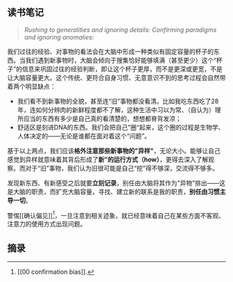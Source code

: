 ## 读书笔记

> _Rushing to generalities and ignoring details:_
> _Confirming paradigms and ignoring anomalies:_

我们过往的经验、对事物的看法会在大脑中形成一种类似有固定容量的杯子的东西。当我们遇到新事物时，大脑会倾向于搜集恰好能够填满（甚至更少）这个“杯子”的信息来巩固过往的经验判断，即让这个杯子更厚，而不是更深或更宽，不是让大脑容量更大。这个传统、更符合自身习惯、无意意识不到的思考过程会自然带着两个明显缺点：

- 我们看不到新事物的全貌，甚至连“旧”事物都没看清。比如我吃东西吃了28年，连如何分辨肉的新鲜程度都不了解，这种生活中习以为常、（自认为）理所应当的东西有多少是自己真的看清楚的，想想都脊背发凉；
- 舒适区是刻进DNA的东西。我们会把自己”圈“起来，这个圈的过程是生物学、人体决定的——无论是谁都在面对着这个“问题”。

基于以上两点，我们应该**格外注意那些新事物的"异样"**，无论大小。能够让自己感觉到异样就意味着其背后形成了**新”的运行方式（how）**，更得去深入了解观察。而对于“旧”事物，我们认为旧很可能是自己“挖”得不够深，交流得不够多。

发现新东西、有新感受之后就要**立刻记录**，别任由大脑将其作为"异物"排出——这是大脑的职责，而扩充大脑容量，寻找、建立新的联系是我的职责，**别任由习惯主导一切**。

警惕[[确认偏见]][^1]，一旦注意到相关迹象，就已经意味着自己在某些方面不客观、注意力的使用方式出现问题。



## 摘录



[^1]: [[00 confirmation bias]]. 

